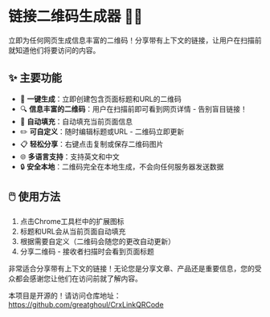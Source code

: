 # 链接二维码生成器 🔗📱

立即为任何网页生成信息丰富的二维码！分享带有上下文的链接，让用户在扫描前就知道他们将要访问的内容。

## ✨ 主要功能
- 🚀 **一键生成**：立即创建包含页面标题和URL的二维码
- 🔍 **信息丰富的二维码**：用户在扫描前即可看到网页详情 - 告别盲目链接！
- 🔄 **自动填充**：自动填充当前页面信息
- ✏️ **可自定义**：随时编辑标题或URL - 二维码立即更新
- 📋 **轻松分享**：右键点击复制或保存二维码图片
- 🌐 **多语言支持**：支持英文和中文
- 🔒 **安全本地**：二维码完全在本地生成，不会向任何服务器发送数据

## 🖱️ 使用方法
1. 点击Chrome工具栏中的扩展图标
2. 标题和URL会从当前页面自动填充
3. 根据需要自定义（二维码会随您的更改自动更新）
4. 分享二维码 - 接收者扫描时会看到页面标题

非常适合分享带有上下文的链接！无论您是分享文章、产品还是重要信息，您的受众都会感谢您让他们在访问前就了解内容。

本项目是开源的！请访问仓库地址：https://github.com/greatghoul/CrxLinkQRCode
